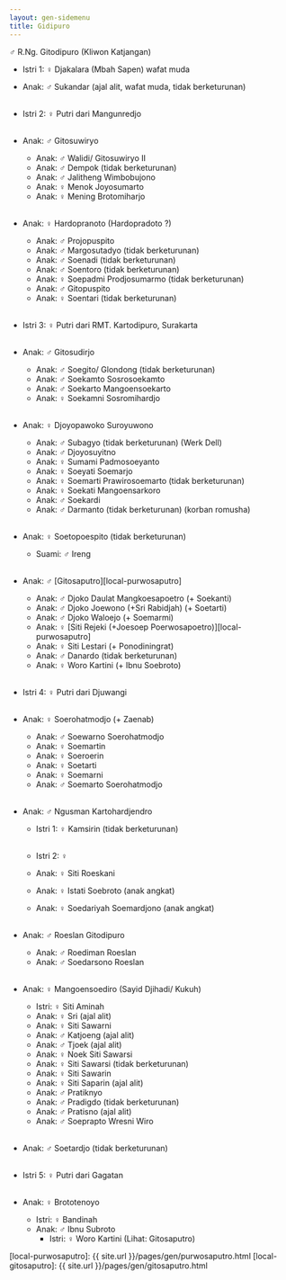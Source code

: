 ```yaml
---
layout: gen-sidemenu
title: Gidipuro
---
```


♂ R.Ng. Gitodipuro (Kliwon Katjangan)
	<br/>

*	Istri 1: ♀ Djakalara (Mbah Sapen) wafat muda
*	Anak: ♂ Sukandar (ajal alit, wafat muda, tidak berketurunan)
	<br/><br/>

*	Istri 2: ♀ Putri dari Mangunredjo
	<br/><br/>

*	Anak: ♂ Gitosuwiryo
	*	Anak: ♂ Walidi/ Gitosuwiryo II
	*	Anak: ♂ Dempok (tidak berketurunan)
	*	Anak: ♂ Jalitheng Wimbobujono
	*	Anak: ♀ Menok Joyosumarto
	*	Anak: ♀ Mening Brotomiharjo
	<br/><br/>

*	Anak: ♀ Hardopranoto (Hardopradoto ?)
	*	Anak: ♂ Projopuspito
	*	Anak: ♂ Margosutadyo (tidak berketurunan)
	*	Anak: ♂ Soenadi (tidak berketurunan)
	*	Anak: ♂ Soentoro (tidak berketurunan)
	*	Anak: ♀ Soepadmi Prodjosumarmo (tidak berketurunan)
	*	Anak: ♂ Gitopuspito
	*	Anak: ♀ Soentari (tidak berketurunan)
	<br/><br/>

*	Istri 3: ♀ Putri dari RMT. Kartodipuro, Surakarta
	<br/><br/>

*	Anak: ♂ Gitosudirjo
	*	Anak: ♂ Soegito/ Glondong (tidak berketurunan)
	*	Anak: ♂ Soekamto Sosrosoekamto
	*	Anak: ♂ Soekarto Mangoensoekarto
	*	Anak: ♀ Soekamni Sosromihardjo
	<br/><br/>

*	Anak: ♀ Djoyopawoko Suroyuwono
	*	Anak: ♂ Subagyo (tidak berketurunan) (Werk Dell)
	*	Anak: ♂ Djoyosuyitno
	*	Anak: ♀ Sumami Padmosoeyanto
	*	Anak: ♀ Soeyati Soemarjo
	*	Anak: ♀ Soemarti Prawirosoemarto (tidak berketurunan)
	*	Anak: ♀ Soekati Mangoensarkoro
	*	Anak: ♂ Soekardi
	*	Anak: ♂  Darmanto (tidak berketurunan) (korban romusha)
	<br/><br/>

*	Anak: ♀ Soetopoespito (tidak berketurunan)
	*	Suami: ♂ Ireng
	<br/><br/>

*	Anak: ♂ [Gitosaputro][local-purwosaputro]
	*	Anak: ♂ Djoko Daulat Mangkoesapoetro (+ Soekanti)
	*	Anak: ♂ Djoko Joewono (+Sri Rabidjah) (+ Soetarti)
	*	Anak: ♂ Djoko Waloejo (+ Soemarmi)
	*	Anak: ♀ [Siti Rejeki (+Joesoep Poerwosapoetro)][local-purwosaputro]
	*	Anak: ♀ Siti Lestari (+ Ponodiningrat)
	*	Anak: ♂ Danardo (tidak berketurunan)
	*	Anak: ♀ Woro Kartini (+ Ibnu Soebroto)
	<br/><br/>

*	Istri 4: ♀ Putri dari Djuwangi
	<br/><br/>

*	Anak: ♀ Soerohatmodjo (+ Zaenab)
	*	Anak: ♂ Soewarno Soerohatmodjo
	*	Anak: ♀ Soemartin
	*	Anak: ♀ Soeroerin
	*	Anak: ♀ Soetarti
	*	Anak: ♀ Soemarni
	*	Anak: ♂ Soemarto Soerohatmodjo
	<br/><br/>

*	Anak: ♂ Ngusman Kartohardjendro
	*	Istri 1: ♀ Kamsirin (tidak berketurunan) 
	<br/><br/>

	*	Istri 2: ♀
	*	Anak: ♀ Siti Roeskani
	*	Anak: ♀ Istati Soebroto (anak angkat)
	*	Anak: ♀ Soedariyah Soemardjono (anak angkat)
	<br/><br/>

*	Anak: ♂ Roeslan Gitodipuro
	*	Anak: ♂ Roediman Roeslan
	*	Anak: ♂ Soedarsono Roeslan
	<br/><br/>

*	Anak: ♀ Mangoensoediro (Sayid Djihadi/ Kukuh)
	*	Istri: ♀ Siti Aminah
	*	Anak: ♀ Sri (ajal alit)
	*	Anak: ♀ Siti Sawarni
	*	Anak: ♂ Katjoeng (ajal alit)
	*	Anak: ♂ Tjoek (ajal alit)
	*	Anak: ♀ Noek Siti Sawarsi 
	*	Anak: ♀ Siti Sawarsi (tidak berketurunan)
	*	Anak: ♀ Siti Sawarin
	*	Anak: ♀ Siti Saparin (ajal alit)
	*	Anak: ♂ Pratiknyo
	*	Anak: ♂ Pradigdo (tidak berketurunan)
	*	Anak: ♂ Pratisno (ajal alit)
	*	Anak: ♂ Soeprapto Wresni Wiro
	<br/><br/>

*	Anak: ♂ Soetardjo (tidak berketurunan)
	<br/><br/>

*	Istri 5: ♀ Putri dari Gagatan
	<br/><br/>

*	Anak: ♀ Brototenoyo
	*	Istri: ♀ Bandinah
	*	Anak: ♂ Ibnu Subroto
		*	Istri: ♀ Woro Kartini (Lihat: Gitosaputro)

[//]: <> ( -- -- -- links below -- -- -- )

[local-purwosaputro]: {{ site.url }}/pages/gen/purwosaputro.html
[local-gitosaputro]: {{ site.url }}/pages/gen/gitosaputro.html
